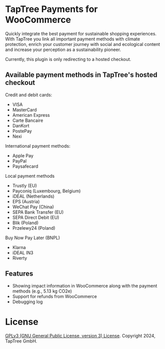 # TapTree Payments for WooCommerce

Quickly integrate the best payment for sustainable shopping experiences. With TapTree you link all important payment methods with climate protection, enrich your customer journey with social and ecological content and increase your perception as a sustainability pioneer.

Currently, this plugin is only redirecting to a hosted checkout.

## Available payment methods in TapTree's hosted checkout

Credit and debit cards:

- VISA
- MasterCard
- American Express
- Carte Bancaire
- DanKort
- PostePay
- Nexi

International payment methods:

- Apple Pay
- PayPal
- Paysafecard

Local payment methods

- Trustly (EU)
- Payconiq (Luxembourg, Belgium)
- iDEAL (Netherlands)
- EPS (Austria)
- WeChat Pay (China)
- SEPA Bank Transfer (EU)
- SEPA Direct Debit (EU)
- Blik (Poland)
- Przelewy24 (Poland)

Buy Now Pay Later (BNPL)

- Klarna
- iDEAL IN3
- Riverty

## Features

- Showing impact information in WooCommerce along with the payment methods (e.g., 5.13 kg CO2e)
- Support for refunds from WooCommerce
- Debugging log

# License

[GPLv3 (GNU General Public License, version 3) License](http://www.gnu.org/licenses/gpl-3.0.html). Copyright 2024, TapTree GmbH.
